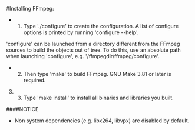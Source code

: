 #Installing FFmpeg:

* 1) Type './configure' to create the configuration. A list of configure
options is printed by running 'configure --help'.

'configure' can be launched from a directory different from the FFmpeg
sources to build the objects out of tree. To do this, use an absolute
path when launching 'configure', e.g. '/ffmpegdir/ffmpeg/configure'.

* 2) Then type 'make' to build FFmpeg. GNU Make 3.81 or later is required.

3) 3) Type 'make install' to install all binaries and libraries you built.

####NOTICE

 - Non system dependencies (e.g. libx264, libvpx) are disabled by default.
